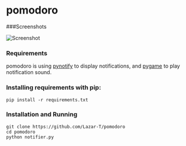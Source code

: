 pomodoro
=========
###Screenshots

![Screenshot](http://i.imgur.com/w1eVqFk.png)

### Requirements
pomodoro is using [pynotify](http://home.gna.org/py-notify/) to display notifications, and [pygame](http://pygame.org/news.html) to play notification sound.

### Installing requirements with pip:
```
pip install -r requirements.txt
```

### Installation and Running
```
git clone https://github.com/Lazar-T/pomodoro
cd pomodoro
python notifier.py
```
